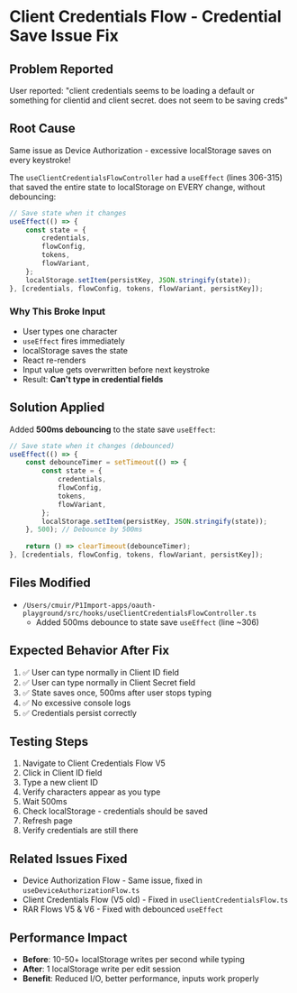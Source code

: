# Client Credentials Flow - Credential Save Issue Fix

## Problem Reported
User reported: "client credentials seems to be loading a default or something for clientid and client secret. does not seem to be saving creds"

## Root Cause
Same issue as Device Authorization - excessive localStorage saves on every keystroke!

The `useClientCredentialsFlowController` had a `useEffect` (lines 306-315) that saved the entire state to localStorage on EVERY change, without debouncing:

```typescript
// Save state when it changes
useEffect(() => {
    const state = {
        credentials,
        flowConfig,
        tokens,
        flowVariant,
    };
    localStorage.setItem(persistKey, JSON.stringify(state));
}, [credentials, flowConfig, tokens, flowVariant, persistKey]);
```

### Why This Broke Input
- User types one character
- `useEffect` fires immediately
- localStorage saves the state
- React re-renders
- Input value gets overwritten before next keystroke
- Result: **Can't type in credential fields**

## Solution Applied

Added **500ms debouncing** to the state save `useEffect`:

```typescript
// Save state when it changes (debounced)
useEffect(() => {
    const debounceTimer = setTimeout(() => {
        const state = {
            credentials,
            flowConfig,
            tokens,
            flowVariant,
        };
        localStorage.setItem(persistKey, JSON.stringify(state));
    }, 500); // Debounce by 500ms
    
    return () => clearTimeout(debounceTimer);
}, [credentials, flowConfig, tokens, flowVariant, persistKey]);
```

## Files Modified
- `/Users/cmuir/P1Import-apps/oauth-playground/src/hooks/useClientCredentialsFlowController.ts`
  - Added 500ms debounce to state save `useEffect` (line ~306)

## Expected Behavior After Fix
1. ✅ User can type normally in Client ID field
2. ✅ User can type normally in Client Secret field
3. ✅ State saves once, 500ms after user stops typing
4. ✅ No excessive console logs
5. ✅ Credentials persist correctly

## Testing Steps
1. Navigate to Client Credentials Flow V5
2. Click in Client ID field
3. Type a new client ID
4. Verify characters appear as you type
5. Wait 500ms
6. Check localStorage - credentials should be saved
7. Refresh page
8. Verify credentials are still there

## Related Issues Fixed
- Device Authorization Flow - Same issue, fixed in `useDeviceAuthorizationFlow.ts`
- Client Credentials Flow (V5 old) - Fixed in `useClientCredentialsFlow.ts`
- RAR Flows V5 & V6 - Fixed with debounced `useEffect`

## Performance Impact
- **Before**: 10-50+ localStorage writes per second while typing
- **After**: 1 localStorage write per edit session
- **Benefit**: Reduced I/O, better performance, inputs work properly

